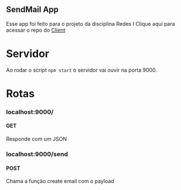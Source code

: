 ## SendMail App
Esse app foi feito para o projeto da disciplina Redes I
Clique aqui para acessar o repo do [Client](https://github.com/j0a0m4/redes-mail-client)

# Servidor
Ao rodar o script `npm start` o servidor vai ouvir na porta 9000.

# Rotas
### localhost:9000/
#### GET
Responde com um JSON

### localhost:9000/send
#### POST
Chama a função create email com o payload
